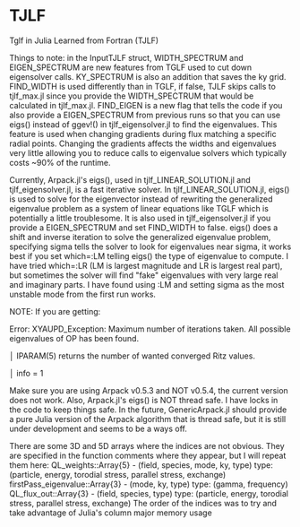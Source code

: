 # TJLF
Tglf in Julia Learned from Fortran (TJLF)

Things to note: in the InputTJLF struct, WIDTH_SPECTRUM and EIGEN_SPECTRUM are new features from TGLF used to cut down eigensolver calls. KY_SPECTRUM is also an addition that saves the ky grid. FIND_WIDTH is used differently than in TGLF, if false, TJLF skips calls to tjlf_max.jl since you provide the WIDTH_SPECTRUM that would be calculated in tjlf_max.jl. FIND_EIGEN is a new flag that tells the code if you also provide a EIGEN_SPECTRUM from previous runs so that you can use eigs() instead of ggev!() in tjlf_eigensolver.jl to find the eigenvalues. This feature is used when changing gradients during flux matching a specific radial points. Changing the gradients affects the widths and eigenvalues very little allowing you to reduce calls to eigenvalue solvers which typically costs ~90% of the runtime.

Currently, Arpack.jl's eigs(), used in tjlf_LINEAR_SOLUTION.jl and tjlf_eigensolver.jl, is a fast iterative solver. In tjlf_LINEAR_SOLUTION.jl, eigs() is used to solve for the eigenvector instead of rewriting the generalized eigenvalue problem as a system of linear equations like TGLF which is potentially a little troublesome. It is also used in tjlf_eigensolver.jl if you provide a EIGEN_SPECTRUM and set FIND_WIDTH to false. eigs() does a shift and inverse iteration to solve the generalized eigenvalue problem, specifying sigma tells the solver to look for eigenvalues near sigma, it works best if you set which=:LM telling eigs() the type of eigenvalue to compute. I have tried which=:LR (LM is largest magnitude and LR is largest real part), but sometimes the solver will find "fake" eigenvalues with very large real and imaginary parts. I have found using :LM and setting sigma as the most unstable mode from the first run works.

NOTE: If you are getting:

Error: XYAUPD_Exception: Maximum number of iterations taken. All possible eigenvalues of OP has been found.

│ IPARAM(5) returns the number of wanted converged Ritz values.

│   info = 1

Make sure you are using Arpack v0.5.3 and NOT v0.5.4, the current version does not work. Also, Arpack.jl's eigs() is NOT thread safe. I have locks in the code to keep things safe. In the future, GenericArpack.jl should provide a pure Julia version of the Arpack algorithm that is thread safe, but it is still under development and seems to be a ways off.

There are some 3D and 5D arrays where the indices are not obvious. They are specified in the function comments where they appear, but I will repeat them here:
QL_weights::Array{5} - (field, species, mode, ky, type)
    type: (particle, energy, torodial stress, parallel stress, exchange)
firstPass_eigenvalue::Array{3} - (mode, ky, type)
    type: (gamma, frequency)
QL_flux_out::Array{3} - (field, species, type)
    type: (particle, energy, torodial stress, parallel stress, exchange)
The order of the indices was to try and take advantage of Julia's column major memory usage
